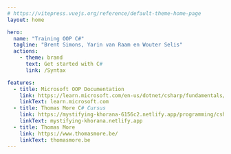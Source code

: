 ```yaml
---
# https://vitepress.vuejs.org/reference/default-theme-home-page
layout: home

hero:
  name: "Training OOP C#"
  tagline: "Brent Simons, Yarin van Raam en Wouter Selis"
  actions:
    - theme: brand
      text: Get started with C#
      link: /Syntax

features:
  - title: Microsoft OOP Documentation
    link: https://learn.microsoft.com/en-us/dotnet/csharp/fundamentals/tutorials/oop
    linkText: learn.microsoft.com
  - title: Thomas More C# Cursus
    link: https://mystifying-khorana-6156c2.netlify.app/programming/csharp/
    linkText: mystifying-khorana.netlify.app
  - title: Thomas More
    link: https://www.thomasmore.be/
    linkText: thomasmore.be
---
```


